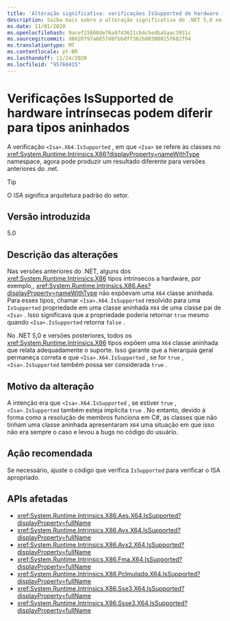 ```yaml
---
title: 'Alteração significativa: verificações IsSupported de hardware intrínsecas podem diferir para tipos aninhados'
description: Saiba mais sobre a alteração significativa do .NET 5,0 em bibliotecas principais do .NET em que a verificação de x64. Issupportd para intrínsecos de hardware agora pode produzir um resultado diferente.
ms.date: 11/01/2020
ms.openlocfilehash: 9acef15860de76a9743621cb4c5edba5aac3931c
ms.sourcegitcommit: d8020797a6657d0fbbdff362b80300815f682f94
ms.translationtype: MT
ms.contentlocale: pt-BR
ms.lasthandoff: 11/24/2020
ms.locfileid: "95760415"
---
```

# <a name="hardware-intrinsic-issupported-checks-may-differ-for-nested-types"></a>Verificações IsSupported de hardware intrínsecas podem diferir para tipos aninhados

A verificação `<Isa>.X64.IsSupported` , em que `<Isa>` se refere às classes no <xref:System.Runtime.Intrinsics.X86?displayProperty=nameWithType> namespace, agora pode produzir um resultado diferente para versões anteriores do .net.

> [!TIP]
> O *ISA* significa arquitetura padrão do setor.

## <a name="version-introduced"></a>Versão introduzida

5.0

## <a name="change-description"></a>Descrição das alterações

Nas versões anteriores do .NET, alguns dos <xref:System.Runtime.Intrinsics.X86> tipos intrínsecos a hardware, por exemplo,, <xref:System.Runtime.Intrinsics.X86.Aes?displayProperty=nameWithType> não expõevam uma `X64` classe aninhada. Para esses tipos, chamar `<Isa>.X64.IsSupported` resolvido para uma `IsSupported` propriedade em uma classe aninhada `X64` de uma classe pai de `<Isa>` . Isso significava que a propriedade poderia retornar `true` mesmo quando `<Isa>.IsSupported` retorna `false` .

No .NET 5,0 e versões posteriores, todos os <xref:System.Runtime.Intrinsics.X86> tipos expõem uma `X64` classe aninhada que relata adequadamente o suporte. Isso garante que a hierarquia geral permaneça correta e que `<Isa>.X64.IsSupported` , se for `true` , `<Isa>.IsSupported` também possa ser considerada `true` .

## <a name="reason-for-change"></a>Motivo da alteração

A intenção era que `<Isa>.X64.IsSupported` , se estiver `true` , `<Isa>.IsSupported` também esteja implícita `true` . No entanto, devido à forma como a resolução de membros funciona em C#, as classes que não tinham uma classe aninhada apresentaram `X64` uma situação em que isso não era sempre o caso e levou a bugs no código do usuário.

## <a name="recommended-action"></a>Ação recomendada

Se necessário, ajuste o código que verifica `IsSupported` para verificar o ISA apropriado.

## <a name="affected-apis"></a>APIs afetadas

- <xref:System.Runtime.Intrinsics.X86.Aes.X64.IsSupported?displayProperty=fullName>
- <xref:System.Runtime.Intrinsics.X86.Avx.X64.IsSupported?displayProperty=fullName>
- <xref:System.Runtime.Intrinsics.X86.Avx2.X64.IsSupported?displayProperty=fullName>
- <xref:System.Runtime.Intrinsics.X86.Fma.X64.IsSupported?displayProperty=fullName>
- <xref:System.Runtime.Intrinsics.X86.Pclmulqdq.X64.IsSupported?displayProperty=fullName>
- <xref:System.Runtime.Intrinsics.X86.Sse3.X64.IsSupported?displayProperty=fullName>
- <xref:System.Runtime.Intrinsics.X86.Ssse3.X64.IsSupported?displayProperty=fullName>

<!--

### Category

Core .NET libraries

### Affected APIs

- `P:System.Runtime.Intrinsics.X86.Aes.X64.IsSupported`
- `P:System.Runtime.Intrinsics.X86.Avx.X64.IsSupported`
- `P:System.Runtime.Intrinsics.X86.Avx2.X64.IsSupported`
- `P:System.Runtime.Intrinsics.X86.Fma.X64.IsSupported`
- `P:System.Runtime.Intrinsics.X86.Pclmulqdq.X64.IsSupported`
- `P:System.Runtime.Intrinsics.X86.Sse3.X64.IsSupported`
- `P:System.Runtime.Intrinsics.X86.Ssse3.X64.IsSupported`

-->
